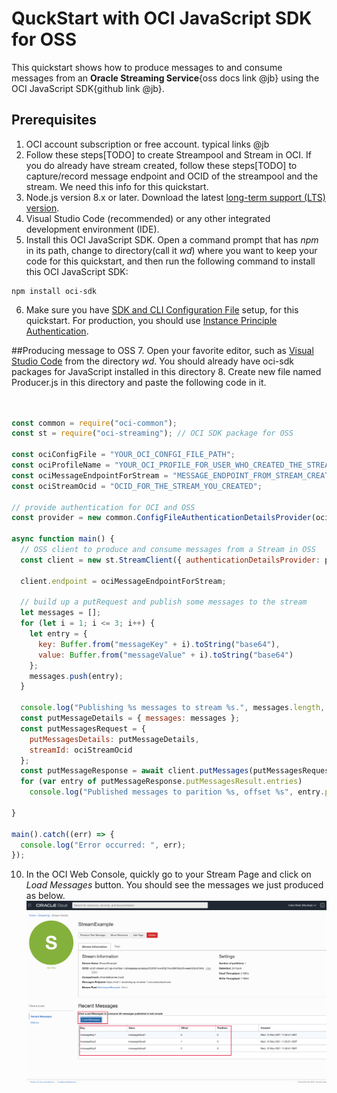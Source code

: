 
# QuckStart with OCI JavaScript SDK for OSS

This quickstart shows how to produce messages to and consume messages from an **Oracle Streaming Service**{oss docs link @jb} using the OCI JavaScript SDK{github link @jb}.

## Prerequisites

1. OCI account subscription or free account. typical links @jb
2. Follow these steps[TODO] to create Streampool and Stream in OCI. If you do  already have stream created, follow these steps[TODO] to capture/record message endpoint and OCID of the streampool and the stream. We need this info for this quickstart.
3. Node.js version 8.x or later. Download the latest [long-term support (LTS) version](https://nodejs.org).  
4. Visual Studio Code (recommended) or any other integrated development environment (IDE).
5. Install this OCI JavaScript SDK.
Open a command prompt that has *npm* in its path, change to directory(call it *wd*)
where you want to keep your code for this quickstart, and then run the following command to install this OCI JavaScript SDK:
```
npm install oci-sdk
```
6. Make sure you have [SDK and CLI Configuration File](https://docs.oracle.com/en-us/iaas/Content/API/Concepts/sdkconfig.htm#SDK_and_CLI_Configuration_File) setup, for this quickstart. For production, you should use [Instance Principle Authentication](https://docs.oracle.com/en-us/iaas/Content/Identity/Tasks/callingservicesfrominstances.htm).

##Producing message to OSS
7. Open your favorite editor, such as [Visual Studio Code](https://code.visualstudio.com) from the directory *wd*. You should already have oci-sdk packages for JavaScript installed in this directory
8. Create new file named Producer.js in this directory and paste the following code in it.
```JavaScript


const common = require("oci-common");
const st = require("oci-streaming"); // OCI SDK package for OSS

const ociConfigFile = "YOUR_OCI_CONFGI_FILE_PATH";
const ociProfileName = "YOUR_OCI_PROFILE_FOR_USER_WHO_CREATED_THE_STREAM";
const ociMessageEndpointForStream = "MESSAGE_ENDPOINT_FROM_STREAM_CREATION_STEP";
const ociStreamOcid = "OCID_FOR_THE_STREAM_YOU_CREATED";

// provide authentication for OCI and OSS
const provider = new common.ConfigFileAuthenticationDetailsProvider(ociConfigFile, ociProfileName);
  
async function main() {
  // OSS client to produce and consume messages from a Stream in OSS
  const client = new st.StreamClient({ authenticationDetailsProvider: provider });

  client.endpoint = ociMessageEndpointForStream;

  // build up a putRequest and publish some messages to the stream
  let messages = [];
  for (let i = 1; i <= 3; i++) {
    let entry = {
      key: Buffer.from("messageKey" + i).toString("base64"),
      value: Buffer.from("messageValue" + i).toString("base64")
    };
    messages.push(entry);
  }

  console.log("Publishing %s messages to stream %s.", messages.length, ociStreamOcid);
  const putMessageDetails = { messages: messages };
  const putMessagesRequest = {
    putMessagesDetails: putMessageDetails,
    streamId: ociStreamOcid
  };
  const putMessageResponse = await client.putMessages(putMessagesRequest);
  for (var entry of putMessageResponse.putMessagesResult.entries)
    console.log("Published messages to parition %s, offset %s", entry.partition, entry.offset);

}

main().catch((err) => {
  console.log("Error occurred: ", err);
});
```
10. In the OCI Web Console, quickly go to your Stream Page and click on *Load Messages* button. You should see the messages we just produced as below.
![See Produced Messages in OCI Wb Console](https://github.com/mayur-oci/OssJs/blob/main/JavaScript/StreamExampleLoadMessages.png?raw=true)

  




